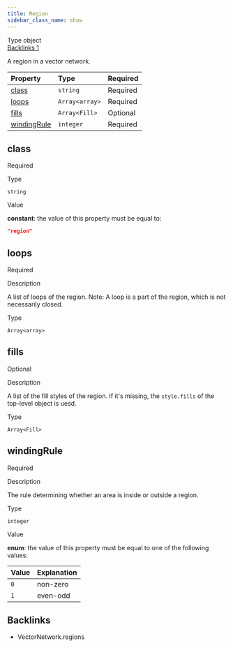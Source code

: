 ```yaml
---
title: Region
sidebar_class_name: show
---
```


<div className="section-badges">

<div className="badge type">
        <span className="label">Type</span>
        <span className="value">object</span>
      </div>

<a href="#backlinks" className="badge backlinks">
          <span className="label">Backlinks</span>
          <span className="value">1</span>
        </a>

</div>

A region in a vector network.

<div className="property-preview">

<div className="property-table">

| Property                    | Type                                                                        | Required                                            |
| :-------------------------- | :-------------------------------------------------------------------------- | :-------------------------------------------------- |
| [class](#class)             | `string`                                                                    | <span className="property-required">Required</span> |
| [loops](#loops)             | `Array<array>`                                                              | <span className="property-required">Required</span> |
| [fills](#fills)             | <code>Array&lt;<Link to="/specs/vectorgraphics/fill">Fill</Link>&gt;</code> | <span className="property-optional">Optional</span> |
| [windingRule](#windingrule) | `integer`                                                                   | <span className="property-required">Required</span> |

</div>

</div>

<div className="property">

<div className="property-heading">

## class

<span className="property-required">Required</span>

</div>

<div className="property-item">

Type

`string`

</div>

<div className="property-item">

Value

<div className="value-description">

**constant**: the value of this property must be equal to:

```json
"region"
```

</div>

</div>

</div>

<div className="property">

<div className="property-heading">

## loops

<span className="property-required">Required</span>

</div>

<div className="property-item">

Description

<div>

A list of loops of the region.
Note: A loop is a part of the region, which is not necessarily closed.

</div>

</div>

<div className="property-item">

Type

`Array<array>`

</div>

</div>

<div className="property">

<div className="property-heading">

## fills

<span className="property-optional">Optional</span>

</div>

<div className="property-item">

Description

<div>

A list of the fill styles of the region. If it's missing, the `style.fills` of the top-level object is uesd.

</div>

</div>

<div className="property-item">

Type

<code>Array&lt;<Link to="/specs/vectorgraphics/fill">Fill</Link>&gt;</code>

</div>

</div>

<div className="property">

<div className="property-heading">

## windingRule

<span className="property-required">Required</span>

</div>

<div className="property-item">

Description

<div>

The rule determining whether an area is inside or outside a region.

</div>

</div>

<div className="property-item">

Type

`integer`

</div>

<div className="property-item">

Value

<div className="value-description">

**enum**: the value of this property must be equal to one of the following values:

| Value | Explanation                                      |
| :---- | :----------------------------------------------- |
| `0`   | <div className="enum-description">non-zero</div> |
| `1`   | <div className="enum-description">even-odd</div> |

</div>

</div>

</div>

<div id="backlinks" className="section-backlinks">

<div className="backlinks-title"><h2>Backlinks</h2></div>

<ul className="backlinks-list">

<li className="backlink">
      <Link to='/specs/vectorgraphics/vector-network#regions'>VectorNetwork.regions</Link>
      </li>

</ul>

</div>
